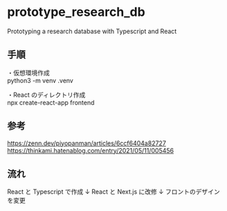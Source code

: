 # prototype_research_db

Prototyping a research database with Typescript and React

## 手順

・仮想環境作成  
python3 -m venv .venv

・React のディレクトリ作成  
npx create-react-app frontend

## 参考

https://zenn.dev/piyopanman/articles/6ccf6404a82727  
https://thinkami.hatenablog.com/entry/2021/05/11/005456

## 流れ

React と Typescript で作成
↓
React と Next.js に改修
↓
フロントのデザインを変更
